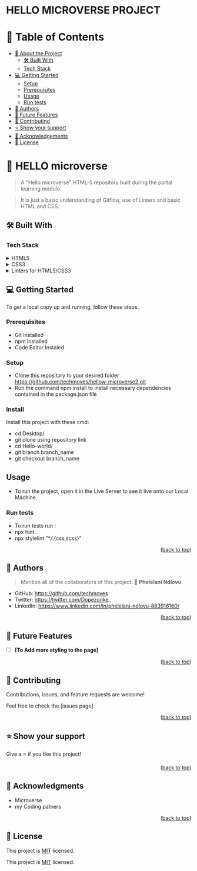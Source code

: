 
# HELLO MICROVERSE PROJECT




</div>

<!-- TABLE OF CONTENTS -->

# 📗 Table of Contents

- [📖 About the Project](#about-project)
  - [🛠 Built With](#built-with)
  - [Tech Stack](#tech-stack)
- [💻 Getting Started](#getting-started)
  - [Setup](#setup)
  - [Prerequisites](#prerequisites)
  - [Usage](#usage)
  - [Run tests](#run-tests)
- [👥 Authors](#authors)
- [🔭 Future Features](#future-features)
- [🤝 Contributing](#contributing)
- [⭐️ Show your support](#support)
- [🙏 Acknowledgements](#acknowledgements)
- [📝 License](#license)

<!-- PROJECT DESCRIPTION -->

# 📖 HELLO microverse <a name="about-project"></a>

> A "Hello microverse" HTML-5 repository built during the portal learning module.

> It is just a basic understanding  of Gitflow, use of Linters and basic HTML and CSS.

## 🛠 Built With <a name="built-with"></a>

### Tech Stack <a name="tech-stack"></a>


<details>
  <summary>HTML5</summary>
  <ul>
    <li><a href="https://www.w3schools.com/html/default.asp">HTML Tutorial</a></li>
  </ul>
</details>

<details>
  <summary>CSS3</summary>
  <ul>
    <li><a href="https://www.w3schools.com/css/default.asp">CSS Tutorial</a></li>
  </ul>
</details>

<details>
<summary>Linters for HTML5/CSS3</summary>
  <ul>
    <li><a href="https://www.testim.io/blog/what-is-a-linter-heres-a-definition-and-quick-start-guide/">Linters Tutorial</a></li>
  </ul>
</details>



<!-- GETTING STARTED -->

## 💻 Getting Started <a name="getting-started"></a>

To get a local copy up and running, follow these steps.

### Prerequisites

- Git Installed
- npm Installed
- Code Editor Instaled

### Setup

- Clone this repository to your desired folder  https://github.com/techmoves/hellow-microverse2.git
- Run the command npm install to install necessary dependencies contained in the package.json file

### Install

Install this project with these cmd:

- cd Desktop/
- git clone using repository link
- cd Hello-world/
- git branch branch_name
- git checkout branch_name

## Usage

- To run the project, open it in the Live Server to see it live onto our Local Machine.

### Run tests

- To run tests run :
- npx hint .
- npx stylelint "\*_/_.{css,scss}"


<p align="right">(<a href="#readme-top">back to top</a>)</p>

<!-- AUTHORS -->

## 👥 Authors <a name="authors"></a>

> Mention all of the collaborators of this project.
> 👤 **Phelelani Ndlovu**

- GitHub: https://github.com/techmoves
- Twitter:  https://twitter.com/Dopezonke_
- LinkedIn: https://www.linkedin.com/in/phelelani-ndlovu-883916160/



<p align="right">(<a href="#readme-top">back to top</a>)</p>

## 🔭 Future Features <a name="future-features"></a>

- [ ] **[To Add more styling to the page]**

<p align="right">(<a href="#readme-top">back to top</a>)</p>

<!-- CONTRIBUTING -->

## 🤝 Contributing <a name="contributing"></a>

Contributions, issues, and feature requests are welcome!

Feel free to check the [issues page]

<p align="right">(<a href="#readme-top">back to top</a>)</p>

<!-- SUPPORT -->

## ⭐️ Show your support <a name="support"></a>

Give a ⭐️ if you like this project!

<p align="right">(<a href="#readme-top">back to top</a>)</p>

<!-- ACKNOWLEDGEMENTS -->

## 🙏 Acknowledgments <a name="acknowledgements"></a>

- Microverse
- my Coding patners


<p align="right">(<a href="#readme-top">back to top</a>)</p>

<!-- LICENSE -->


## 📝 License <a name="license"></a>

This project is [MIT](./LICENSE) licensed.



This project is [MIT](./LICENSE) licensed.



